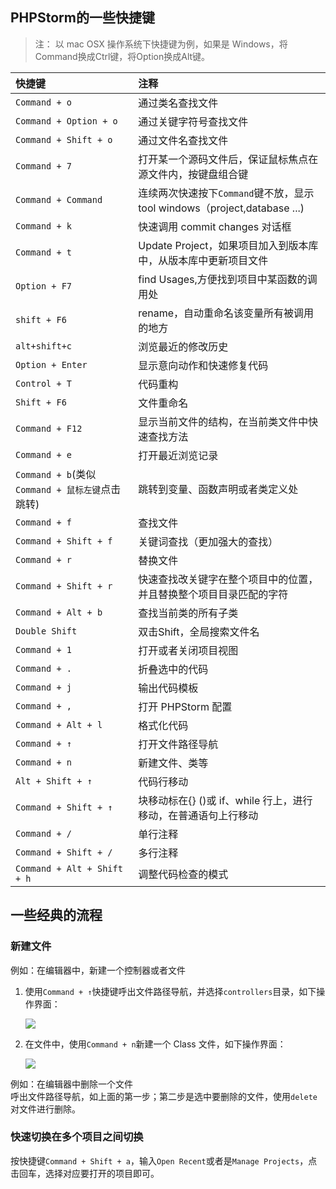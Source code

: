 ## PHPStorm的一些快捷键

> 注： 以 mac OSX 操作系统下快捷键为例，如果是 Windows，将Command换成Ctrl键，将Option换成Alt键。

| 快捷键 | 注释 |
| :--- | :--- |
| `Command + o` | 通过类名查找文件 |
| `Command + Option + o` | 通过关键字符号查找文件 |
| `Command + Shift + o` | 通过文件名查找文件 |
| `Command + 7` | 打开某一个源码文件后，保证鼠标焦点在源文件内，按键盘组合键 |
| `Command + Command` | 连续两次快速按下`Command`键不放，显示tool windows（project,database ...\) |
| `Command + k` | 快速调用 commit changes 对话框 |
| `Command + t` | Update Project，如果项目加入到版本库中，从版本库中更新项目文件 |
| `Option + F7` | find Usages,方便找到项目中某函数的调用处 |
| `shift + F6` | rename，自动重命名该变量所有被调用的地方 |
| `alt+shift+c` | 浏览最近的修改历史 |
| `Option + Enter` | 显示意向动作和快速修复代码 |
| `Control + T` | 代码重构 |
| `Shift + F6` | 文件重命名 |
| `Command + F12` | 显示当前文件的结构，在当前类文件中快速查找方法 |
| `Command + e` | 打开最近浏览记录 |
| `Command + b`(类似`Command + 鼠标左键`点击跳转) | 跳转到变量、函数声明或者类定义处 |
| `Command + f` | 查找文件 |
| `Command + Shift + f` | 关键词查找（更加强大的查找） |
| `Command + r` | 替换文件 |
| `Command + Shift + r` | 快速查找改关键字在整个项目中的位置，并且替换整个项目目录匹配的字符 |
| `Command + Alt + b` | 查找当前类的所有子类 |
| `Double Shift` | 双击Shift，全局搜索文件名 |
| `Command + 1` | 打开或者关闭项目视图 |
| `Command + .` | 折叠选中的代码 |
| `Command + j` | 输出代码模板 |
| `Command + ,` | 打开 PHPStorm 配置 |
| `Command + Alt + l` | 格式化代码 |
| `Command + ↑` | 打开文件路径导航 |
| `Command + n` | 新建文件、类等 |
| `Alt + Shift + ↑` | 代码行移动 |
| `Command + Shift + ↑` | 块移动标在{} ()或 if、while 行上，进行移动，在普通语句上行移动 |
| `Command + /` | 单行注释 |
| `Command + Shift + /` | 多行注释 |
| `Command + Alt + Shift + h` | 调整代码检查的模式 |



## 一些经典的流程

### 新建文件

例如：在编辑器中，新建一个控制器或者文件

1. 使用`Command + ↑`快捷键呼出文件路径导航，并选择`controllers`目录，如下操作界面：

   ![](/assets/phpstorm_create_file_keymap.png)

2. 在文件中，使用`Command + n`新建一个 Class 文件，如下操作界面：

   ![](/assets/phpstorm_command_n.png)

例如：在编辑器中删除一个文件  
呼出文件路径导航，如上面的第一步；第二步是选中要删除的文件，使用`delete`对文件进行删除。

### 快速切换在多个项目之间切换

按快捷键`Command + Shift + a`，输入`Open Recent`或者是`Manage Projects`，点击回车，选择对应要打开的项目即可。
